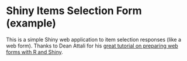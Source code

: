 # Shiny Items Selection Form (example)

This is a simple Shiny web application to item selection responses (like a web form).  Thanks to Dean Attali for his [great tutorial on preparing web forms with R and Shiny](https://deanattali.com/2015/06/14/mimicking-google-form-shiny/).

